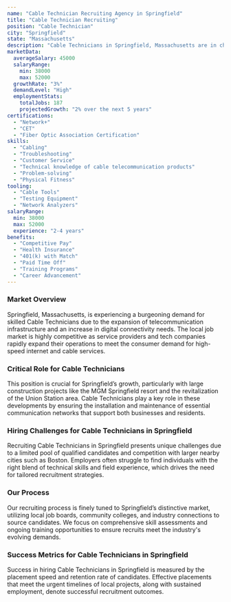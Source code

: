 ```yaml
---
name: "Cable Technician Recruiting Agency in Springfield"
title: "Cable Technician Recruiting"
position: "Cable Technician"
city: "Springfield"
state: "Massachusetts"
description: "Cable Technicians in Springfield, Massachusetts are in charge of installing, maintaining, and repairing cable systems from leading providers."
marketData:
  averageSalary: 45000
  salaryRange:
    min: 38000
    max: 52000
  growthRate: "3%"
  demandLevel: "High"
  employmentStats:
    totalJobs: 187
    projectedGrowth: "2% over the next 5 years"
certifications:
  - "Network+"
  - "CET"
  - "Fiber Optic Association Certification"
skills:
  - "Cabling"
  - "Troubleshooting"
  - "Customer Service"
  - "Technical knowledge of cable telecommunication products"
  - "Problem-solving"
  - "Physical Fitness"
tooling:
  - "Cable Tools"
  - "Testing Equipment"
  - "Network Analyzers"
salaryRange:
  min: 38000
  max: 52000
  experience: "2-4 years"
benefits:
  - "Competitive Pay"
  - "Health Insurance"
  - "401(k) with Match"
  - "Paid Time Off"
  - "Training Programs"
  - "Career Advancement"
---
```


### Market Overview
Springfield, Massachusetts, is experiencing a burgeoning demand for skilled Cable Technicians due to the expansion of telecommunication infrastructure and an increase in digital connectivity needs. The local job market is highly competitive as service providers and tech companies rapidly expand their operations to meet the consumer demand for high-speed internet and cable services.

### Critical Role for Cable Technicians
This position is crucial for Springfield’s growth, particularly with large construction projects like the MGM Springfield resort and the revitalization of the Union Station area. Cable Technicians play a key role in these developments by ensuring the installation and maintenance of essential communication networks that support both businesses and residents.

### Hiring Challenges for Cable Technicians in Springfield
Recruiting Cable Technicians in Springfield presents unique challenges due to a limited pool of qualified candidates and competition with larger nearby cities such as Boston. Employers often struggle to find individuals with the right blend of technical skills and field experience, which drives the need for tailored recruitment strategies.

### Our Process
Our recruiting process is finely tuned to Springfield’s distinctive market, utilizing local job boards, community colleges, and industry connections to source candidates. We focus on comprehensive skill assessments and ongoing training opportunities to ensure recruits meet the industry's evolving demands.

### Success Metrics for Cable Technicians in Springfield
Success in hiring Cable Technicians in Springfield is measured by the placement speed and retention rate of candidates. Effective placements that meet the urgent timelines of local projects, along with sustained employment, denote successful recruitment outcomes.